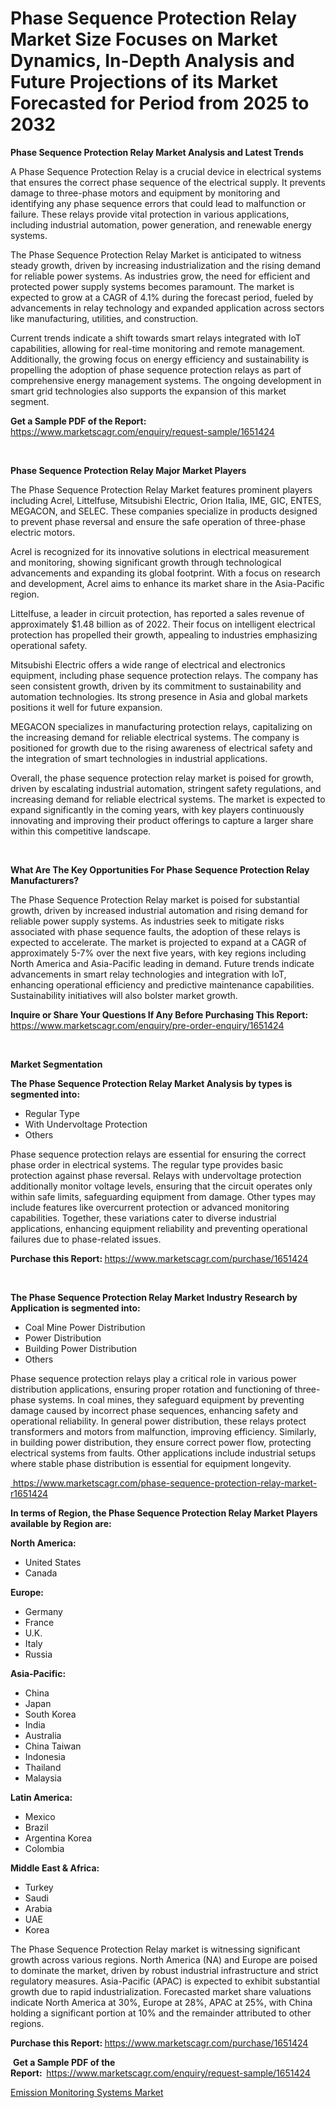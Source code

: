 <p><h1>Phase Sequence Protection Relay Market Size Focuses on Market Dynamics, In-Depth Analysis and Future Projections of its Market Forecasted for Period from 2025 to 2032</h1></p><p><strong>Phase Sequence Protection Relay Market Analysis and Latest Trends</strong></p>
<p><p>A Phase Sequence Protection Relay is a crucial device in electrical systems that ensures the correct phase sequence of the electrical supply. It prevents damage to three-phase motors and equipment by monitoring and identifying any phase sequence errors that could lead to malfunction or failure. These relays provide vital protection in various applications, including industrial automation, power generation, and renewable energy systems.</p><p>The Phase Sequence Protection Relay Market is anticipated to witness steady growth, driven by increasing industrialization and the rising demand for reliable power systems. As industries grow, the need for efficient and protected power supply systems becomes paramount. The market is expected to grow at a CAGR of 4.1% during the forecast period, fueled by advancements in relay technology and expanded application across sectors like manufacturing, utilities, and construction.</p><p>Current trends indicate a shift towards smart relays integrated with IoT capabilities, allowing for real-time monitoring and remote management. Additionally, the growing focus on energy efficiency and sustainability is propelling the adoption of phase sequence protection relays as part of comprehensive energy management systems. The ongoing development in smart grid technologies also supports the expansion of this market segment.</p></p>
<p><strong>Get a Sample PDF of the Report:&nbsp;</strong> <a href="https://www.marketscagr.com/enquiry/request-sample/1651424?utm_campaign=3271&utm_medium=2&utm_source=Github&utm_content=ia&utm_term=07042025&utm_id=phase-sequence-protection-relay">https://www.marketscagr.com/enquiry/request-sample/1651424</a></p>
<p>&nbsp;</p>
<p><strong>Phase Sequence Protection Relay Major Market Players</strong></p>
<p><p>The Phase Sequence Protection Relay Market features prominent players including Acrel, Littelfuse, Mitsubishi Electric, Orion Italia, IME, GIC, ENTES, MEGACON, and SELEC. These companies specialize in products designed to prevent phase reversal and ensure the safe operation of three-phase electric motors.</p><p>Acrel is recognized for its innovative solutions in electrical measurement and monitoring, showing significant growth through technological advancements and expanding its global footprint. With a focus on research and development, Acrel aims to enhance its market share in the Asia-Pacific region.</p><p>Littelfuse, a leader in circuit protection, has reported a sales revenue of approximately $1.48 billion as of 2022. Their focus on intelligent electrical protection has propelled their growth, appealing to industries emphasizing operational safety.</p><p>Mitsubishi Electric offers a wide range of electrical and electronics equipment, including phase sequence protection relays. The company has seen consistent growth, driven by its commitment to sustainability and automation technologies. Its strong presence in Asia and global markets positions it well for future expansion.</p><p>MEGACON specializes in manufacturing protection relays, capitalizing on the increasing demand for reliable electrical systems. The company is positioned for growth due to the rising awareness of electrical safety and the integration of smart technologies in industrial applications.</p><p>Overall, the phase sequence protection relay market is poised for growth, driven by escalating industrial automation, stringent safety regulations, and increasing demand for reliable electrical systems. The market is expected to expand significantly in the coming years, with key players continuously innovating and improving their product offerings to capture a larger share within this competitive landscape.</p></p>
<p>&nbsp;</p>
<p><strong>What Are The Key Opportunities For Phase Sequence Protection Relay Manufacturers?</strong></p>
<p><p>The Phase Sequence Protection Relay market is poised for substantial growth, driven by increased industrial automation and rising demand for reliable power supply systems. As industries seek to mitigate risks associated with phase sequence faults, the adoption of these relays is expected to accelerate. The market is projected to expand at a CAGR of approximately 5-7% over the next five years, with key regions including North America and Asia-Pacific leading in demand. Future trends indicate advancements in smart relay technologies and integration with IoT, enhancing operational efficiency and predictive maintenance capabilities. Sustainability initiatives will also bolster market growth.</p></p>
<p><strong>Inquire or Share Your Questions If Any Before Purchasing This Report:</strong> <a href="https://www.marketscagr.com/enquiry/pre-order-enquiry/1651424?utm_campaign=3271&utm_medium=2&utm_source=Github&utm_content=ia&utm_term=07042025&utm_id=phase-sequence-protection-relay">https://www.marketscagr.com/enquiry/pre-order-enquiry/1651424</a></p>
<p>&nbsp;</p>
<p><strong>Market Segmentation</strong></p>
<p><strong>The Phase Sequence Protection Relay Market Analysis by types is segmented into:</strong></p>
<p><ul><li>Regular Type</li><li>With Undervoltage Protection</li><li>Others</li></ul></p>
<p><p>Phase sequence protection relays are essential for ensuring the correct phase order in electrical systems. The regular type provides basic protection against phase reversal. Relays with undervoltage protection additionally monitor voltage levels, ensuring that the circuit operates only within safe limits, safeguarding equipment from damage. Other types may include features like overcurrent protection or advanced monitoring capabilities. Together, these variations cater to diverse industrial applications, enhancing equipment reliability and preventing operational failures due to phase-related issues.</p></p>
<p><strong>Purchase this Report:&nbsp;</strong><a href="https://www.marketscagr.com/purchase/1651424?utm_campaign=3271&utm_medium=2&utm_source=Github&utm_content=ia&utm_term=07042025&utm_id=phase-sequence-protection-relay">https://www.marketscagr.com/purchase/1651424</a></p>
<p>&nbsp;</p>
<p><strong>The Phase Sequence Protection Relay Market Industry Research by Application is segmented into:</strong></p>
<p><ul><li>Coal Mine Power Distribution</li><li>Power Distribution</li><li>Building Power Distribution</li><li>Others</li></ul></p>
<p><p>Phase sequence protection relays play a critical role in various power distribution applications, ensuring proper rotation and functioning of three-phase systems. In coal mines, they safeguard equipment by preventing damage caused by incorrect phase sequences, enhancing safety and operational reliability. In general power distribution, these relays protect transformers and motors from malfunction, improving efficiency. Similarly, in building power distribution, they ensure correct power flow, protecting electrical systems from faults. Other applications include industrial setups where stable phase distribution is essential for equipment longevity.</p></p>
<p><a href="https://www.marketscagr.com/phase-sequence-protection-relay-market-r1651424?utm_campaign=3271&utm_medium=2&utm_source=Github&utm_content=ia&utm_term=07042025&utm_id=phase-sequence-protection-relay">&nbsp;https://www.marketscagr.com/phase-sequence-protection-relay-market-r1651424</a></p>
<p><strong>In terms of Region, the Phase Sequence Protection Relay Market Players available by Region are:</strong></p>
<p>
    <p> <strong> North America: </strong>
        <ul>
            <li>United States</li>
            <li>Canada</li>
        </ul>
        </p> 
    <p> <strong> Europe: </strong>
        <ul>
            <li>Germany</li>
            <li>France</li>
            <li>U.K.</li>
            <li>Italy</li>
            <li>Russia</li>
        </ul>
        </p> 
    <p> <strong> Asia-Pacific: </strong>
        <ul>
            <li>China</li>
            <li>Japan</li>
            <li>South Korea</li>
            <li>India</li>
            <li>Australia</li>
            <li>China Taiwan</li>
            <li>Indonesia</li>
            <li>Thailand</li>
            <li>Malaysia</li>
        </ul>
        </p> 
    <p> <strong> Latin America: </strong>
        <ul>
            <li>Mexico</li>
            <li>Brazil</li>
            <li>Argentina Korea</li>
            <li>Colombia</li>
        </ul>
        </p> 
    <p> <strong> Middle East & Africa: </strong>
        <ul>
            <li>Turkey</li>
            <li>Saudi</li>
            <li>Arabia</li>
            <li>UAE</li>
            <li>Korea</li>
        </ul>
    </p>
    </p>
<p><p>The Phase Sequence Protection Relay market is witnessing significant growth across various regions. North America (NA) and Europe are poised to dominate the market, driven by robust industrial infrastructure and strict regulatory measures. Asia-Pacific (APAC) is expected to exhibit substantial growth due to rapid industrialization. Forecasted market share valuations indicate North America at 30%, Europe at 28%, APAC at 25%, with China holding a significant portion at 10% and the remainder attributed to other regions.</p></p>
<p><strong>Purchase this Report: </strong><a href="https://www.marketscagr.com/purchase/1651424?utm_campaign=3271&utm_medium=2&utm_source=Github&utm_content=ia&utm_term=07042025&utm_id=phase-sequence-protection-relay">https://www.marketscagr.com/purchase/1651424</a></p>
<p>&nbsp;<strong>Get a Sample PDF of the Report:&nbsp;&nbsp;</strong><a href="https://www.marketscagr.com/enquiry/request-sample/1651424?utm_campaign=3271&utm_medium=2&utm_source=Github&utm_content=ia&utm_term=07042025&utm_id=phase-sequence-protection-relay">https://www.marketscagr.com/enquiry/request-sample/1651424</a></p>
<p><strong></strong></p>
<p><p><a href="https://github.com/shamstirroc7/Market-Research-Report-List-1/blob/main/emission-monitoring-systems-market.md?utm_campaign=3271&utm_medium=2&utm_source=Github&utm_content=ia&utm_term=07042025&utm_id=phase-sequence-protection-relay">Emission Monitoring Systems Market</a></p></p>